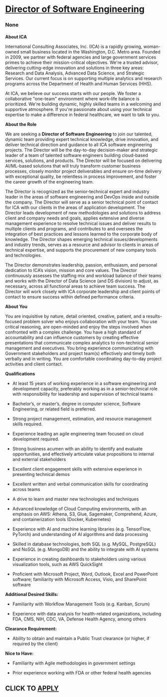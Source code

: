 # [Director of Software Engineering](https://www.remotewlb.com/apply/director-of-software-engineering-140279)  
### None  
####  

**About ICA**

International Consulting Associates, Inc. (ICA) is a rapidly growing, woman-owned small business located in the Washington, D.C. Metro area. Founded in 2009, we partner with federal agencies and large government services primes to achieve their mission-critical objectives. We're a trusted advisor, delivering cutting-edge innovation and solutions in three key areas: Research and Data Analysis, Advanced Data Science, and Strategic Services. Our current focus is on supporting multiple analytics and research programs across the Department of Health and Human Services (HHS).

At ICA, we believe our success starts with our people. We foster a collaborative "one-team" environment where work-life balance is prioritized. We're building dynamic, highly skilled teams in a welcoming and supportive atmosphere. If you're passionate about using your technical expertise to make a difference in federal healthcare, we want to talk to you.

 **About the Role**

We are seeking a **Director of Software Engineering** to join our talented, dynamic team providing expert technical knowledge, drive innovation, and deliver technical direction and guidance to all ICA software engineering projects. The Director will be the day-to-day decision-maker and strategic leader of a team of talented software engineers building cloud-based services, solutions, and products. The Director will be focused on delivering AI/ML-based solutions that will truly transform customer business processes, closely monitor project deliverables and ensure on-time delivery with exceptional quality, be relentless in process improvement, and foster the career growth of the engineering team.

The Director is recognized as the senior-technical expert and industry leader in the areas of software engineering and DevOps inside and outside the company. The Director will serve as a senior technical point of contact for ICA with our clients in the areas of application development. The Director leads development of new methodologies and solutions to address client and company needs and goals, applies extensive and diverse management experience to resolve technical issues and deliver results to multiple clients and programs, and contributes to and oversees the integration of best practices and lessons learned to the corporate body of knowledge. The Director shapes emerging technical issues/developments and industry trends, serves as a resource and advisor to clients in areas of technical expertise, and supports the procurement of new company tools and technologies.

The Director demonstrates leadership, passion, enthusiasm, and personal dedication to ICA’s vision, mission and core values. The Director continuously assesses the staffing mix and workload balance of their teams and works with the Director of Data Science (and DS division) to adjust, as necessary, across all functional areas to achieve team success. The Director will work closely with ICA corporate leadership and client points of contact to ensure success within defined performance criteria.

 **About You**

You are inquisitive by nature, detail oriented, creative, patient, and a results-focused problem solver who enjoys collaboration with your team. You use critical reasoning, are open-minded and enjoy the steps involved when confronted with a complex challenge. You have a high standard of accountability and can influence customers by creating effective presentations that communicate complex analytics to non-technical senior management and executives. You bring experience communicating with Government stakeholders and project team(s) effectively and timely both verbally and in writing. You are comfortable coordinating day-to-day project activities and client contact.

 **Qualifications**

  * At least 15 years of working experience in a software engineering and development capacity, preferably working as in a senior-technical role with responsibility for leadership and supervision of technical teams

  * Bachelor’s, or master’s, degree in computer science, Software Engineering, or related field is preferred. 

  * Strong project management, estimation, and resource management skills required.

  * Experience leading an agile engineering team focused on cloud development required.

  * Strong business acumen with an ability to identify and evaluate opportunities, and effectively articulate value propositions to internal and external stakeholders

  * Excellent client engagement skills with extensive experience in presenting technical demos 

  * Excellent written and verbal communication skills for coordinating across teams 

  * A drive to learn and master new technologies and techniques 

  * Advanced knowledge of Cloud Computing environments, with an emphasis on AWS: Athena, S3, Glue, Sagemaker, Comprehend, Azure, and containerization tools (Docker, Kubernetes)

  * Experience with AI and machine learning libraries (e.g. TensorFlow, PyTorch) and understanding of AI algorithms and data processing 

  * Skilled in database technologies, both SQL (e.g. MySQL, PostgreSQL) and NoSQL (e.g. MongoDB) and the ability to integrate with AI systems 

  * Experience in creating dashboards to stakeholders using various visualization tools, such as AWS QuickSight

  * Proficient with Microsoft Project, Word, Outlook, Excel and PowerPoint software; familiarity with Microsoft Access, Visio, and SharePoint software

 **Additional Desired Skills:**

  * Familiarity with Workflow Management Tools (e.g. Kanban, Scrum)

  * Experience with data analysis for health-related organizations, including FDA, CMS, NIH, CDC, VA, Defense Health Agency, among others

 **Clearance Requirement:**

  * Ability to obtain and maintain a Public Trust clearance (or higher, if required by the client)

 **Nice to Have:**

  * Familiarity with Agile methodologies in government settings

  * Prior experience working with FDA or other federal health agencies

  
## CLICK TO [APPLY](https://www.remotewlb.com/apply/director-of-software-engineering-140279)

